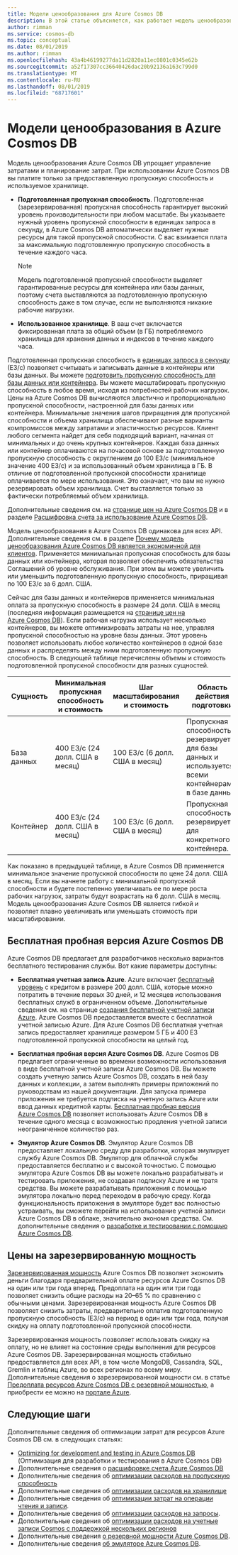 ```yaml
---
title: Модели ценообразования для Azure Cosmos DB
description: В этой статье объясняется, как работает модель ценообразования Azure Cosmos DB и как она упрощает управление затратами и планирование затрат.
author: rimman
ms.service: cosmos-db
ms.topic: conceptual
ms.date: 08/01/2019
ms.author: rimman
ms.openlocfilehash: 43a4b46199277da11d2820a11ec0801c0345e62b
ms.sourcegitcommit: a52f17307cc36640426dac20b92136a163c799d0
ms.translationtype: MT
ms.contentlocale: ru-RU
ms.lasthandoff: 08/01/2019
ms.locfileid: "68717601"
---
```

# <a name="pricing-model-in-azure-cosmos-db"></a>Модели ценообразования в Azure Cosmos DB 

Модель ценообразования Azure Cosmos DB упрощает управление затратами и планирование затрат. При использовании Azure Cosmos DB вы платите только за предоставленную пропускную способность и используемое хранилище.

* **Подготовленная пропускная способность**. Подготовленная (зарезервированная) пропускная способность гарантирует высокий уровень производительности при любом масштабе. Вы указываете нужный уровень пропускной способности в единицах запроса в секунду, в Azure Cosmos DB автоматически выделяет нужные ресурсы для такой пропускной способности. С вас взимается плата за максимальную подготовленную пропускную способность в течение каждого часа.

   > [!NOTE]
   > Модель подготовленной пропускной способности выделяет гарантированные ресурсы для контейнера или базы данных, поэтому счета выставляются за подготовленную пропускную способность даже в том случае, если не выполняются никакие рабочие нагрузки.

* **Использованное хранилище**. В ваш счет включается фиксированная плата за общий объем (в ГБ) потребляемого хранилища для хранения данных и индексов в течение каждого часа.

Подготовленная пропускная способность в [единицах запроса в секунду](request-units.md) (ЕЗ/с) позволяет считывать и записывать данные в контейнеры или базы данных. Вы можете [подготовить пропускную способность для базы данных или контейнера](set-throughput.md). Вы можете масштабировать пропускную способность в любое время, исходя из потребностей рабочих нагрузок. Цены на Azure Cosmos DB вычисляются эластично и пропорционально пропускной способности, настроенной для базы данных или контейнера. Минимальные значения шагов приращения для пропускной способности и объема хранилища обеспечивают разные варианты компромиссов между затратами и эластичностью ресурсов. Клиент любого сегмента найдет для себя подходящий вариант, начиная от минимальных и до очень крупных контейнеров. Каждая база данных или контейнер оплачиваются на почасовой основе за подготовленную пропускную способность с округлением до 100 ЕЗ/с (минимальное значение 400 ЕЗ/с) и за использованный объем хранилища в ГБ. В отличие от подготовленной пропускной способности хранилище оплачивается по мере использования. Это означает, что вам не нужно резервировать объем хранилища. Счет выставляется только за фактически потребляемый объем хранилища.

Дополнительные сведения см. на [странице цен на Azure Cosmos DB](https://azure.microsoft.com/pricing/details/cosmos-db/) и в разделе [Расшифровка счета за использование Azure Cosmos DB](understand-your-bill.md).

Модель ценообразования в Azure Cosmos DB одинакова для всех API. Дополнительные сведения см. в разделе [Почему модель ценообразования Azure Cosmos DB является экономичной для клиентов](total-cost-ownership.md). Применяется минимальная пропускная способность для базы данных или контейнера, которая позволяет обеспечить обязательства Соглашений об уровне обслуживания. При этом вы можете увеличить или уменьшить подготовленную пропускную способность, приращивая по 100 ЕЗ/с за 6 долл. США.

Сейчас для базы данных и контейнеров применяется минимальная оплата за пропускную способность в размере 24 долл. США в месяц (последняя информация размещается на [странице цен на Azure Cosmos DB](https://azure.microsoft.com/pricing/details/cosmos-db/)). Если рабочая нагрузка использует несколько контейнеров, вы можете оптимизировать затраты на нее, управляя пропускной способностью на уровне базы данных. Этот уровень позволяет использовать любое количество контейнеров в одной базе данных и распределять между ними подготовленную пропускную способность. В следующей таблице перечислены объемы и стоимость подготовленной пропускной способности для разных сущностей.

|**Сущность**  | **Минимальная пропускная способность и стоимость** |**Шаг масштабирования и стоимость** |**Область действия подготовки** |
|---------|---------|---------|-------|
|База данных    | 400 ЕЗ/с (24 долл. США в месяц)    | 100 ЕЗ/с (6 долл. США в месяц)   |Пропускная способность резервируется для базы данных и используется всеми контейнерами в базе данных. |
|Контейнер     | 400 ЕЗ/с (24 долл. США в месяц)    | 100 ЕЗ/с (6 долл. США в месяц)  |Пропускная способность резервируется для конкретного контейнера. |

Как показано в предыдущей таблице, в Azure Cosmos DB применяется минимальное значение пропускной способности по цене 24 долл. США в месяц. Если вы начнете работу с минимальной пропускной способности и будете постепенно увеличивать ее по мере роста рабочих нагрузок, затраты будут возрастать на 6 долл. США в месяц. Модель ценообразования Azure Cosmos DB является гибкой и позволяет плавно увеличивать или уменьшать стоимость при масштабировании.

## <a name="try-azure-cosmos-db-for-free"></a>Бесплатная пробная версия Azure Cosmos DB 

Azure Cosmos DB предлагает для разработчиков несколько вариантов бесплатного тестирования службы. Вот какие параметры доступны:

* **Бесплатная учетная запись Azure**. Azure включает [бесплатный уровень](https://azure.microsoft.com/free/) с кредитом в размере 200 долл. США, которые можно потратить в течение первых 30 дней, и 12 месяцев использования бесплатных служб в ограниченном объеме. Дополнительные сведения см. на странице [создания бесплатной учетной записи Azure](../billing/billing-avoid-charges-free-account.md). Azure Cosmos DB предоставляется вместе с бесплатной учетной записью Azure. Для Azure Cosmos DB бесплатная учетная запись предоставляет хранилище размером 5 ГБ и 400 ЕЗ подготовленной пропускной способности на целый год. 

* **Бесплатная пробная версия Azure Cosmos DB**. Azure Cosmos DB предлагает ограниченные во времени возможности использования в виде бесплатной учетной записи Azure Cosmos DB. Вы можете создать учетную запись Azure Cosmos DB, создать в ней базу данных и коллекции, а затем выполнять примеры приложений по руководствам из нашей документации. Для запуска примера приложения не требуется подписка на учетную запись Azure или ввод данных кредитной карты. [Бесплатная пробная версия Azure Cosmos DB](https://azure.microsoft.com/try/cosmosdb/) позволяет использовать Azure Cosmos DB в течение одного месяца с возможностью продления учетной записи неограниченное количество раз.

* **Эмулятор Azure Cosmos DB**. Эмулятор Azure Cosmos DB предоставляет локальную среду для разработки, которая эмулирует службу Azure Cosmos DB. Эмулятор для облачной службы предоставляется бесплатно и с высокой точностью. С помощью эмулятора Azure Cosmos DB вы можете локально разрабатывать и тестировать приложения, не создавая подписку Azure и не тратя средства. Вы можете разрабатывать приложения с помощью эмулятора локально перед переходом в рабочую среду. Когда функциональность приложения в эмуляторе будет вас полностью устраивать, вы сможете перейти на использование учетной записи Azure Cosmos DB в облаке, значительно экономя средства. См. дополнительные сведения о [разработке и тестировании с помощью Azure Cosmos DB](local-emulator.md).

## <a name="pricing-with-reserved-capacity"></a>Цены на зарезервированную мощность

[Зарезервированная мощность](cosmos-db-reserved-capacity.md) Azure Cosmos DB позволяет экономить деньги благодаря предварительной оплате ресурсов Azure Cosmos DB на один или три года вперед. Предоплата на один или три года позволяет снизить общие расходы на 20–65 % по сравнению с обычными ценами. Зарезервированная мощность Azure Cosmos DB позволяет снизить затраты, предварительно оплатив подготовленную пропускную способность (ЕЗ/с) на период в один или три года, получая скидку на оплату подготовленной пропускной способности. 

Зарезервированная мощность позволяет использовать скидку на оплату, но не влияет на состояние среды выполнения для ресурсов Azure Cosmos DB. Зарезервированная мощность стабильно предоставляется для всех API, в том числе MongoDB, Cassandra, SQL, Gremlin и таблиц Azure, во всех регионах по всему миру. Дополнительные сведения о зарезервированной мощности см. в статье [Предоплата ресурсов Azure Cosmos DB с резервной мощностью](cosmos-db-reserved-capacity.md), а приобрести ее можно на [портале Azure](https://portal.azure.com/).

## <a name="next-steps"></a>Следующие шаги

Дополнительные сведения об оптимизации затрат для ресурсов Azure Cosmos DB см. в следующих статьях:

* [Optimizing for development and testing in Azure Cosmos DB](optimize-dev-test.md) (Оптимизация для разработки и тестирования в Azure Cosmos DB)
* Дополнительные сведения о [расшифровке счета Azure Cosmos DB](understand-your-bill.md)
* Дополнительные сведения об [оптимизации расходов на пропускную способность](optimize-cost-throughput.md)
* Дополнительные сведения об [оптимизации расходов на хранилище](optimize-cost-storage.md)
* Дополнительные сведения об [оптимизации затрат на операции чтения и записи](optimize-cost-reads-writes.md).
* Дополнительные сведения об [оптимизации расходов на запросы](optimize-cost-queries.md).
* Дополнительные сведения об [оптимизации расходов на учетные записи Cosmos с поддержкой нескольких регионов](optimize-cost-regions.md)
* Дополнительные сведения [о резервной мощности Azure Cosmos DB](cosmos-db-reserved-capacity.md).
* Дополнительные сведения [об эмуляторе Azure Cosmos DB](local-emulator.md).
